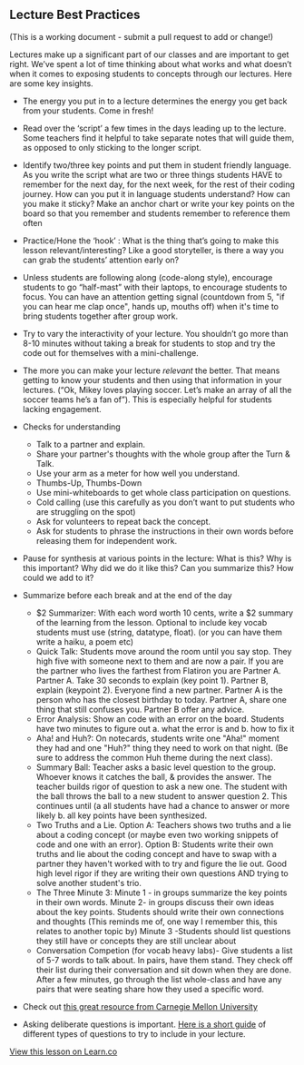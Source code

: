 ## Lecture Best Practices

(This is a working document - submit a pull request to add or change!)

Lectures make up a significant part of our classes and are important to get right. We’ve spent a lot of time thinking about what works and what doesn’t when it comes to exposing students to concepts through our lectures. Here are some key insights.

+ The energy you put in to a lecture determines the energy you get back from your students. Come in fresh!
+ Read over the ‘script’ a few times in the days leading up to the lecture. Some teachers find it helpful to take separate notes that will guide them, as opposed to only sticking to the longer script.

+ Identify two/three key points and put them in student friendly language. As you write the script what are two or three things students HAVE to remember for the next day, for the next week, for the rest of their coding journey. How can you put it in language students understand? How can you make it sticky? Make an anchor chart or write your key points on the board so that you remember and students remember to reference them often

+ Practice/Hone the ‘hook’ : What is the thing that’s going to make this lesson relevant/interesting? Like a good storyteller, is there a way you can grab the students’ attention early on?
+ Unless students are following along (code-along style), encourage students to go “half-mast” with their laptops, to encourage students to focus. You can have an attention getting signal (countdown from 5, "if you can hear me clap once", hands up, mouths off) when it's time to bring students together after group work.
+ Try to vary the interactivity of your lecture. You shouldn’t go more than 8-10 minutes without taking a break for students to stop and try the code out for themselves with a mini-challenge.
+ The more you can make your lecture *relevant* the better. That means getting to know your students and then using that information in your lectures. (“Ok, Mikey loves playing soccer. Let’s make an array of all the soccer teams he’s a fan of”). This is especially helpful for students lacking engagement.
+ Checks for understanding
	+ Talk to a partner and explain. 
	+ Share your partner's thoughts with the whole group after the Turn & Talk.
	+ Use your arm as a meter for how well you understand.
	+ Thumbs-Up, Thumbs-Down
	+ Use mini-whiteboards to get whole class participation on questions.
	+ Cold calling (use this carefully as you don’t want to put students who are struggling on the spot)
	+ Ask for volunteers to repeat back the concept.
	+ Ask for students to phrase the instructions in their own words before releasing them for independent work. 

+ Pause for synthesis at various points in the lecture:
What is this? Why is this important? Why did we do it like this? Can you summarize this? How could we add to it?
+ Summarize before each break and at the end of the day
	+ $2 Summarizer: With each word worth 10 cents, write a $2 summary of the learning from the
lesson. Optional to include key vocab students must use (string, datatype, float). (or you can have them write a haiku, a poem etc)
	+ Quick Talk: Students move around the room until you say stop. They high five with someone next to them and are now a pair. If you are the partner who lives the farthest from Flatiron you are Partner A. Partner A. Take 30 seconds to explain (key point 1). Partner B, explain (keypoint 2). Everyone find a new partner. Partner A is the person who has the closest birthday to today. Partner A, share one thing that still confuses you. Partner B offer any advice.
	+  Error Analysis: Show an code with an error on the board. Students have two minutes to figure out a. what the error is and b. how to fix it
	+ Aha! and Huh?: On notecards, students write one "Aha!" moment they had and one "Huh?" thing they need to work on that night. (Be sure to address the common Huh theme during the next class).
	+ Summary Ball: Teacher asks a basic level question to the group. Whoever knows it catches the ball, & provides the answer. The teacher builds rigor of question to ask a new one. The student with the ball throws the ball to a new student to answer question 2. This continues until (a all students have had a chance to answer or more likely b. all key points have been synthesized. 
	+ Two Truths and a Lie. Option A: Teachers shows two truths and a lie  about a coding concept (or maybe even two working snippets of code and one with an error). Option B: Students write their own truths and lie about the coding concept and have to swap with a partner they haven't worked with to try and figure the lie out. Good high level rigor if they are writing their own questions AND trying to solve another student's trio.
	+ The Three Minute 3: Minute 1 - in groups summarize the key points in their own words. Minute 2- in groups discuss their own ideas about the key points. Students should write their own connections and thoughts (This reminds me of, one way I remember this, this relates to another topic by) Minute 3 -Students should list questions they still have or concepts they are still unclear about
	+ Conversation Competion (for vocab heavy labs)- Give students a list of 5-7 words to talk about. In pairs, have them stand. They check off their list during their conversation and sit down when they are done. After a few minutes, go through the list whole-class and have any pairs that were seating share how they used a specific word.


+ Check out [this great resource from Carnegie Mellon University](http://www.cmu.edu/teaching/designteach/teach/instructionalstrategies/lectures.html)

+ Asking deliberate questions is important. [Here is a short guide](http://medicine.wright.edu/sites/default/files/page/attachments/QuestionTemplates.pdf) of different types of questions to try to include in your lecture.


<a href='https://learn.co/lessons/tf-lecture-best-practices-readme' data-visibility='hidden'>View this lesson on Learn.co</a>
